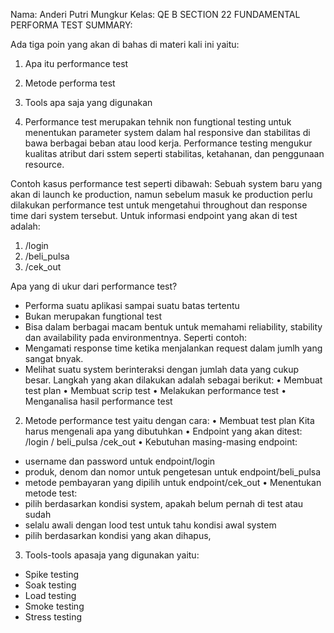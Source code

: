 Nama: Anderi Putri Mungkur 
Kelas: QE B 
SECTION 22 
FUNDAMENTAL PERFORMA TEST 
SUMMARY: 

Ada tiga poin yang akan di bahas di materi kali ini yaitu:
1.	Apa itu performance test 
2.	Metode performa test 
3.	Tools apa saja yang digunakan 

1.	Performance test merupakan tehnik non fungtional testing untuk menentukan parameter system dalam hal responsive dan stabilitas di bawa berbagai beban atau lood kerja. Performance testing mengukur kualitas atribut dari sstem seperti stabilitas, ketahanan, dan penggunaan resource. 

Contoh kasus performance test seperti dibawah:
Sebuah system baru yang akan di launch ke production, namun sebelum masuk ke production perlu dilakukan performance test untuk mengetahui throughout dan response time dari system tersebut. 
Untuk informasi endpoint yang akan di test adalah: 
1.	/login
2.	/beli_pulsa
3.	/cek_out

Apa yang di ukur dari performance test?
-	Performa suatu aplikasi sampai suatu batas tertentu 
-	Bukan merupakan fungtional test 
-	Bisa dalam berbagai macam bentuk untuk memahami reliability, stability dan availability pada environmentnya. 
Seperti contoh:
-	Mengamati response time ketika menjalankan request dalam jumlh yang sangat bnyak. 
-	Melihat suatu system berinteraksi dengan jumlah data yang cukup besar.
Langkah yang akan dilakukan adalah sebagai berikut:
•	Membuat test plan 
•	Membuat scrip test 
•	Melakukan performance test 
•	Menganalisa hasil performance test


2.	 Metode performance test yaitu dengan cara:
•	Membuat test plan 
Kita harus mengenali apa yang dibutuhkan
•	Endpoint yang akan ditest:
	 /login
	/ beli_pulsa
	/cek_out
•	Kebutuhan masing-masing endpoint:
- username dan password untuk endpoint/login 
- produk, denom dan nomor untuk pengetesan untuk endpoint/beli_pulsa 
- metode pembayaran yang dipilih untuk endpoint/cek_out
•	Menentukan metode test:
- pilih berdasarkan kondisi system, apakah belum pernah di test atau sudah 
- selalu awali dengan lood test untuk tahu kondisi awal system 
- pilih berdasarkan kondisi yang akan dihapus, 

3.	Tools-tools apasaja yang digunakan yaitu: 
-	Spike testing 
-	Soak testing
-	Load testing
-	Smoke testing 
-	Stress testing 
